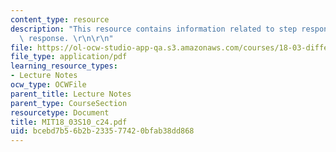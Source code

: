 ```yaml
---
content_type: resource
description: "This resource contains information related to step response and impulse\
  \ response. \r\n\r\n"
file: https://ol-ocw-studio-app-qa.s3.amazonaws.com/courses/18-03-differential-equations-spring-2010/bcebd7b56b2b233577420bfab38dd868_MIT18_03S10_c24.pdf
file_type: application/pdf
learning_resource_types:
- Lecture Notes
ocw_type: OCWFile
parent_title: Lecture Notes
parent_type: CourseSection
resourcetype: Document
title: MIT18_03S10_c24.pdf
uid: bcebd7b5-6b2b-2335-7742-0bfab38dd868
---
```

